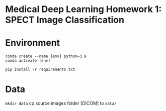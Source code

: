 Medical Deep Learning Homework 1: SPECT Image Classification
============================================================
# Environment
```
conda create --name [env] python=3.9
conda activate [env]

pip install -r requirements.txt
```

# Data
```mkdir data```
cp source images folder [DICOM] to ```data/```